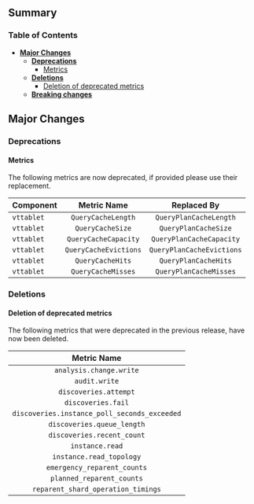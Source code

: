 
## Summary

### Table of Contents

- **[Major Changes](#major-changes)**
  - **[Deprecations](#deprecations)**
    - [Metrics](#deprecations-metrics) 
  - **[Deletions](#deletions)** 
    - [Deletion of deprecated metrics](#metric-deletion)
  - **[Breaking changes](#breaking-changes)**

## <a id="major-changes"/>Major Changes

### <a id="deprecations"/>Deprecations

#### <a id="deprecations-metrics"/>Metrics

The following metrics are now deprecated, if provided please use their replacement.

| Component  |      Metric Name      |        Replaced By        |
|------------|:---------------------:|:-------------------------:|
| `vttablet` |  `QueryCacheLength`   |  `QueryPlanCacheLength`   |
| `vttablet` |   `QueryCacheSize`    |   `QueryPlanCacheSize`    |
| `vttablet` | `QueryCacheCapacity`  | `QueryPlanCacheCapacity`  |
| `vttablet` | `QueryCacheEvictions` | `QueryPlanCacheEvictions` |
| `vttablet` |   `QueryCacheHits`    |   `QueryPlanCacheHits`    |
| `vttablet` |  `QueryCacheMisses`   |  `QueryPlanCacheMisses`   |


### <a id="deletions"/>Deletions

#### <a id="metric-deletion"/>Deletion of deprecated metrics

The following metrics that were deprecated in the previous release, have now been deleted.


|                 Metric Name                  |
|:--------------------------------------------:|
|           `analysis.change.write`            |        
|                `audit.write`                 |     
|            `discoveries.attempt`             |          
|              `discoveries.fail`              |        
| `discoveries.instance_poll_seconds_exceeded` | 
|          `discoveries.queue_length`          |       
|          `discoveries.recent_count`          |        
|               `instance.read`                |            
|           `instance.read_topology`           |       
|         `emergency_reparent_counts`          |       
|          `planned_reparent_counts`           |      
|      `reparent_shard_operation_timings`      |  
		


